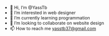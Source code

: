 - 👋 Hi, I’m @YassTb
- 👀 I’m interested in web designer
- 🌱 I’m currently learning programmation
- 💞️ I’m looking to collaborate on website design
- 📫 How to reach me yasstb37@gmail.com

<!---
YassTb/YassTb is a ✨ special ✨ repository because its `README.md` (this file) appears on your GitHub profile.
You can click the Preview link to take a look at your changes.
--->
